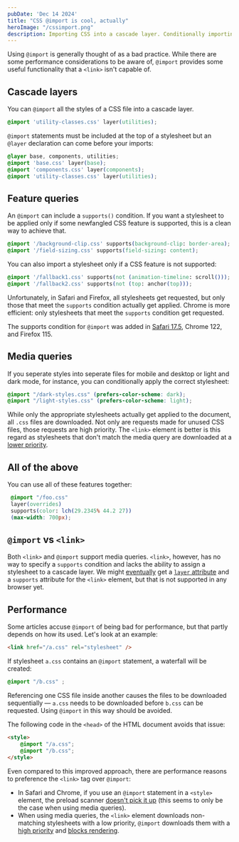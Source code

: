 ```yaml
---
pubDate: 'Dec 14 2024'
title: "CSS @import is cool, actually"
heroImage: "/cssimport.png"
description: Importing CSS into a cascade layer. Conditionally importing CSS with feature queries and media queries. @import vs <link>
---
```


Using `@import` is generally thought of as a bad practice. While there are some performance considerations to be aware of, `@import` provides some useful functionality that a `<link>` isn't capable of.

## Cascade layers

You can `@import` all the styles of a CSS file into a cascade layer.

```css
@import 'utility-classes.css' layer(utilities);
```

`@import` statements must be included at the top of a stylesheet but an `@layer` declaration can come before your imports:

```css
@layer base, components, utilities;
@import 'base.css' layer(base);
@import 'components.css' layer(components);
@import 'utility-classes.css' layer(utilities);
```

## Feature queries

An `@import` can include a `supports()` condition. If you want a stylesheet to be applied only if some newfangled CSS feature is supported, this is a clean way to achieve that.

```css
@import '/background-clip.css' supports(background-clip: border-area);
@import '/field-sizing.css' supports(field-sizing: content);
```

You can also import a stylesheet only if a CSS feature is not supported:

```css
@import '/fallback1.css' supports(not (animation-timeline: scroll()));
@import '/fallback2.css' supports(not (top: anchor(top)));
```

Unfortunately, in Safari and Firefox, all stylesheets get requested, but only those that meet the `supports` condition actually get applied. Chrome is more efficient: only stylesheets that meet the `supports` condition get requested.

The supports condition for `@import` was added in [Safari 17.5](https://webkit.org/blog/15383/webkit-features-in-safari-17-5/), Chrome 122, and Firefox 115.

## Media queries

If you seperate styles into seperate files for mobile and desktop or light and dark mode, for instance, you can conditionally apply the correct stylesheet:

```css
@import "/dark-styles.css" (prefers-color-scheme: dark);
@import "/light-styles.css" (prefers-color-scheme: light);
```

While only the appropriate stylesheets actually get applied to the document, all `.css` files are downloaded. Not only are requests made for unused CSS files, those requests are high priority. The `<link>` element is better is this regard as stylesheets that don't match the media query are downloaded at a [lower priority](https://x.com/tunetheweb/status/1593271809893453825).

## All of the above

You can use all of these features together:

```css
 @import "/foo.css" 
 layer(overrides) 
 supports(color: lch(29.2345% 44.2 27)) 
 (max-width: 700px);
 ```

## `@import` vs `<link>`

Both `<link>` and `@import` support media queries. `<link>`, however, has no way to specify a `supports` condition and lacks the ability to assign a stylesheet to a cascade layer. We might [eventually](https://github.com/w3c/csswg-drafts/issues/5853) get a [`layer` attribute](https://github.com/whatwg/html/issues/7540) and a `supports` attribute for the `<link>` element, but that is not supported in any browser yet.

## Performance

Some articles accuse `@import` of being bad for performance, but that partly depends on how its used. Let's look at an example:

```html
<link href="/a.css" rel="stylesheet" />
```

If stylesheet `a.css` contains an `@import` statement, a waterfall will be created:

```css
@import "/b.css" ;
```

Referencing one CSS file inside another causes the files to be downloaded sequentially — `a.css` needs to be downloaded before `b.css` can be requested. Using `@import` in this way should be avoided.

The following code in the `<head>` of the HTML document avoids that issue:

```html
<style>
    @import "/a.css";
    @import "/b.css";
</style>
```

Even compared to this improved approach, there are performance reasons to preference the `<link>` tag over `@import`:

- In Safari and Chrome, if you use an `@import` statement in a `<style>` element, the preload scanner [doesn't pick it up](https://x.com/tunetheweb/status/1597161125514076160) (this seems to only be the case when using media queries).
- When using media queries, the `<link>` element downloads non-matching stylesheets with a low priority,  `@import` downloads them with a [high priority](https://issues.chromium.org/issues/40645959) and [blocks rendering](https://issues.chromium.org/issues/40869211).
